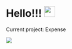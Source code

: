 # Hello!!! <img src="https://raw.githubusercontent.com/MartinHeinz/MartinHeinz/master/wave.gif" width="30px">


Current project: Expense

![](https://img.shields.io/badge/<WORD_ON_LEFT>-<WORD_ON_RIGHT>-informational?style=flat&logo=<LOGO_NAME>&logoColor=white&color=2bbc8a)



